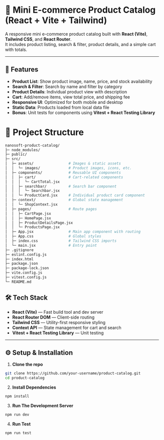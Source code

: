 # 🛒 Mini E-commerce Product Catalog (React + Vite + Tailwind)

A responsive mini e-commerce product catalog built with **React (Vite)**, **Tailwind CSS**, and **React Router**.  
It includes product listing, search & filter, product details, and a simple cart with totals.  

---

## 🚀 Features
- **Product List**: Show product image, name, price, and stock availability  
- **Search & Filter**: Search by name and filter by category  
- **Product Details**: Individual product view with description  
- **Cart**: Add/remove items, view total price, and shipping fee  
- **Responsive UI**: Optimized for both mobile and desktop  
- **Static Data**: Products loaded from local data file  
- **Bonus**: Unit tests for components using **Vitest + React Testing Library**  

# 📂 Project Structure
```bash
nanosoft-product-catalog/
├─ node_modules/
├─ public/
├─ src/
│  ├─ assets/                # Images & static assets
│  │  └─ images/             # Product images, icons, etc.
│  ├─ components/            # Reusable UI components
│  │  ├─ cart/               # Cart-related components
│  │  │  └─ CartTotal.jsx
│  │  ├─ searchbar/          # Search bar component
│  │  │  └─ Searchbar.jsx
│  │  └─ ProductCard.jsx     # Individual product card component
│  ├─ context/               # Global state management
│  │  └─ ShopContext.jsx
│  ├─ pages/                 # Route pages
│  │  ├─ CartPage.jsx
│  │  ├─ HomePage.jsx
│  │  ├─ ProductDetailsPage.jsx
│  │  └─ ProductsPage.jsx
│  ├─ App.jsx                # Main app component with routing
│  ├─ App.css                # Global styles
│  ├─ index.css              # Tailwind CSS imports
│  └─ main.jsx               # Entry point
├─ .gitignore
├─ eslint.config.js
├─ index.html
├─ package.json
├─ package-lock.json
├─ vite.config.js
├─ vitest.config.js
└─ README.md

```

## 🛠️ Tech Stack
- **React (Vite)** — Fast build tool and dev server  
- **React Router DOM** — Client-side routing  
- **Tailwind CSS** — Utility-first responsive styling  
- **Context API** — State management for cart and search  
- **Vitest + React Testing Library** — Unit testing  

---

## ⚙️ Setup & Installation

1. **Clone the repo**
```bash
git clone https://github.com/your-username/product-catalog.git
cd product-catalog
```
2. **Install Dependencies**
```bash
npm install
```
3. **Run The Development Server**
```bash
npm run dev
```
4. **Run Test**
```bash
npm run test
```


